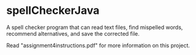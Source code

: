 # spellCheckerJava
A spell checker program that can read text files, find mispelled words, recommend alternatives, and save the corrected file.

Read "assignment4instructions.pdf" for more information on this project.
